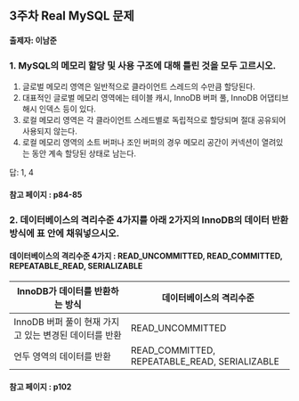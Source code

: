## 3주차 Real MySQL 문제
#### 출제자: 이남준

### 1. MySQL의 메모리 할당 및 사용 구조에 대해 틀린 것을 모두 고르시오.
1. 글로벌 메모리 영역은 일반적으로 클라이언트 스레드의 수만큼 할당된다.
2. 대표적인 글로벌 메모리 영역에는 테이블 캐시, InnoDB 버퍼 풀, InnoDB 어댑티브 해시 인덱스 등이 있다.
3. 로컬 메모리 영역은 각 클라이언트 스레드별로 독립적으로 할당되며 절대 공유되어 사용되지 않는다.
4. 로컬 메모리 영역의 소트 버퍼나 조인 버퍼의 경우 메모리 공간이 커넥션이 열려있는 동안 계속 할당된 상태로 남는다.

답: 1, 4

#### 참고 페이지 : p84-85

### 2. 데이터베이스의 격리수준 4가지를 아래 2가지의 InnoDB의 데이터 반환 방식에 표 안에 채워넣으시오.
#### 데이터베이스의 격리수준 4가지 : READ_UNCOMMITTED, READ_COMMITTED, REPEATABLE_READ, SERIALIZABLE
| InnoDB가 데이터를 반환하는 방식 | 데이터베이스의 격리수준 |
|---|---|
| InnoDB 버퍼 풀이 현재 가지고 있는 변경된 데이터를 반환 | READ_UNCOMMITTED |
| 언두 영역의 데이터를 반환| READ_COMMITTED, REPEATABLE_READ, SERIALIZABLE |

#### 참고 페이지 : p102
